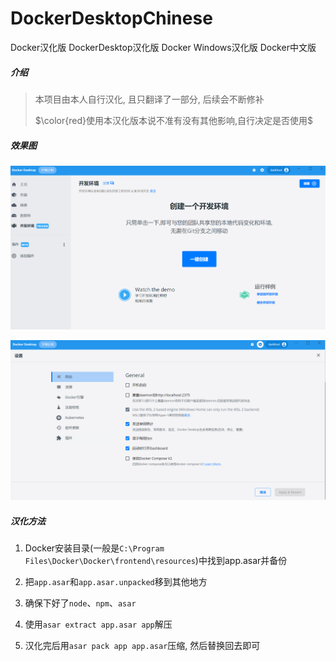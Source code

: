 # DockerDesktopChinese
Docker汉化版	DockerDesktop汉化版	Docker Windows汉化版	Docker中文版

##### 介绍

> 本项目由本人自行汉化, 且只翻译了一部分, 后续会不断修补
>
> $\color{red}使用本汉化版本说不准有没有其他影响,自行决定是否使用$

##### 效果图

![image-20220623183747749](README.assets/image-20220623183747749.png)

![image-20220623183808530](README.assets/image-20220623183808530.png)

##### 汉化方法

1. Docker安装目录(一般是`C:\Program Files\Docker\Docker\frontend\resources`)中找到app.asar并备份

2. 把`app.asar`和`app.asar.unpacked`移到其他地方
3. 确保下好了`node`、`npm`、`asar`
4. 使用`asar extract app.asar app`解压
5. 汉化完后用`asar pack app app.asar`压缩, 然后替换回去即可
